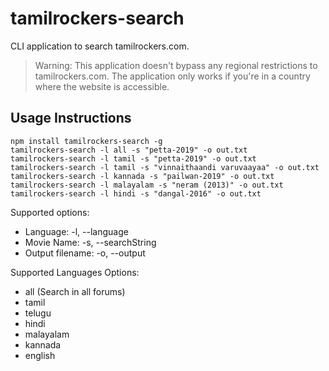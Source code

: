 
# tamilrockers-search

CLI application to search tamilrockers.com.

> Warning: This application doesn't bypass any regional restrictions to
> tamilrockers.com. The application only works if you're in a country
> where the website is accessible.

## Usage Instructions

    npm install tamilrockers-search -g
    tamilrockers-search -l all -s "petta-2019" -o out.txt
    tamilrockers-search -l tamil -s "petta-2019" -o out.txt
    tamilrockers-search -l tamil -s "vinnaithaandi varuvaayaa" -o out.txt
    tamilrockers-search -l kannada -s "pailwan-2019" -o out.txt
    tamilrockers-search -l malayalam -s "neram (2013)" -o out.txt
    tamilrockers-search -l hindi -s "dangal-2016" -o out.txt

Supported options:
 - Language: -l, --language
 - Movie Name: -s, --searchString
 - Output filename: -o, --output
 
Supported Languages Options:
 - all (Search in all forums)
 - tamil
 - telugu
 - hindi
 - malayalam
 - kannada
 - english
